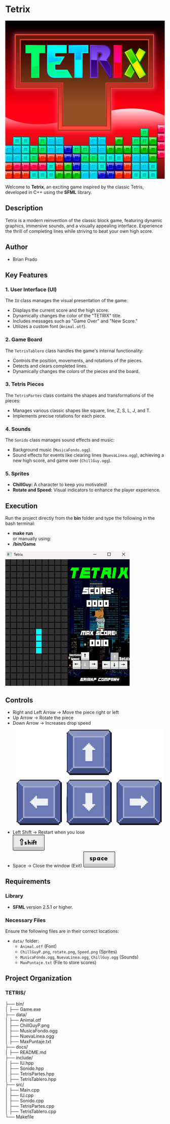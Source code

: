 # Tetrix

![Tetrix Preview](./Tetrix.png)

Welcome to **Tetrix**, an exciting game inspired by the classic Tetris, developed in C++ using the **SFML** library.

## Description

Tetrix is a modern reinvention of the classic block game, featuring dynamic graphics, immersive sounds, and a visually appealing interface. Experience the thrill of completing lines while striving to beat your own high score.

## Author  
- Brian Prado  

## Key Features

### 1. **User Interface (UI)**
The `IU` class manages the visual presentation of the game:
- Displays the current score and the high score.
- Dynamically changes the color of the "TETRIX" title.
- Includes messages such as "Game Over" and "New Score."
- Utilizes a custom font (`Animal.otf`).

### 2. **Game Board**
The `TetrisTablero` class handles the game's internal functionality:
- Controls the position, movements, and rotations of the pieces.
- Detects and clears completed lines.
- Dynamically changes the colors of the pieces and the board.

### 3. **Tetris Pieces**
The `TetrisPartes` class contains the shapes and transformations of the pieces:
- Manages various classic shapes like square, line, Z, S, L, J, and T.
- Implements precise rotations for each piece.

### 4. **Sounds**
The `Sonido` class manages sound effects and music:
- Background music (`MusicaFondo.ogg`).
- Sound effects for events like clearing lines (`NuevaLinea.ogg`), achieving a new high score, and game over (`ChillGuy.ogg`).

### 5. **Sprites**
- **ChillGuy:** A character to keep you motivated!
- **Rotate and Speed:** Visual indicators to enhance the player experience.

## **Execution** 
Run the project directly from the **bin** folder and type the following in the bash terminal:
- **make run**  
or manually using:   
- **/bin/Game**  

![Gameplay Preview](./GamePlaay.png)  

## Controls    
- Right and Left Arrow -> Move the piece right or left    
- Up Arrow -> Rotate the piece    
- Down Arrow -> Increases drop speed    
![Controls Preview](./Flechitas.png)
- Left Shift -> Restart when you lose  
![Shift Key](../data/Shift.png)
- Space -> Close the window (Exit)
![Space Key](../data/Space.png)

## Requirements

### **Library**
- **SFML** version 2.5.1 or higher.

### **Necessary Files**
Ensure the following files are in their correct locations:
- `data/` folder:
  - `Animal.otf` (Font)
  - `ChillGuyP.png`, `rotate.png`, `Speed.png` (Sprites)
  - `MusicaFondo.ogg`, `NuevaLinea.ogg`, `ChillGuy.ogg` (Sounds)
  - `MaxPuntaje.txt` (File to store scores)

## Project Organization
### TETRIS/   
├── bin/    
│   ├── Game.exe                    
├── data/                  
│   ├── Animal.otf    
│   ├── ChillGuyP.png    
│   ├── MusicaFondo.ogg    
│   ├── NuevaLinea.ogg    
│   ├── MaxPuntaje.txt    
├── docs/        
│   ├── README.md                
├── include/                 
│   ├── IU.hpp    
│   ├── Sonido.hpp    
│   ├── TetrisPartes.hpp    
│   ├── TetrisTablero.hpp    
├── src/                     
│   ├── Main.cpp    
│   ├── IU.cpp    
│   ├── Sonido.cpp    
│   ├── TetrisPartes.cpp    
│   ├── TetrisTablero.cpp    
└── Makefile  
